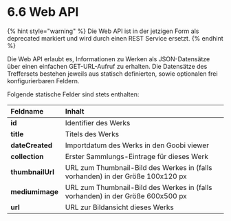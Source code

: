 # 6.6 Web API

{% hint style="warning" %}
Die Web API ist in der jetzigen Form als deprecated markiert und wird durch einen REST Service ersetzt.
{% endhint %}

Die Web API erlaubt es, Informationen zu Werken als JSON-Datensätze über einen einfachen GET-URL-Aufruf zu erhalten. Die Datensätze des Treffersets bestehen jeweils aus statisch definierten, sowie optionalen frei konfigurierbaren Feldern.

Folgende statische Felder sind stets enthalten:

| **Feldname**  | Inhalt |
| :--- | :--- |
| **id** | Identifier des Werks |
| **title**  | Titels des Werks |
| **dateCreated**  | Importdatum des Werks in den Goobi viewer  |
| **collection**  | Erster Sammlungs-Eintrage für dieses Werk |
| **thumbnailUrl**  | URL zum Thumbnail-Bild des Werkes in \(falls vorhanden\) in der Größe 100x120 px |
| **mediumimage**  | URL zum Thumbnail-Bild des Werkes in \(falls vorhanden\) in der Größe 600x500 px  |
| **url**  | URL zur Bildansicht dieses Werks  |



